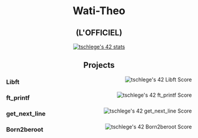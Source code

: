 <h1 align="center">Wati-Theo</h1>
<h2 align="center">(L'OFFICIEL)</h2>
<div align="center">
	<a href="https://www.instagram.com/wati__theo/"><img src="https://badge42.vercel.app/api/v2/cl1m1eyu1033109jo16a03k20/stats?cursusId=21&coalitionId=51" alt="tschlege's 42 stats" /></a>
</div>
<h2 align="center">Projects</h2>
<div>
	<a href="https://open.spotify.com/playlist/0M3yJBhttUkqVcNCWt3fYC?si=390daff60a314eb8"><img src="https://badge42.vercel.app/api/v2/cl1m1eyu1033109jo16a03k20/project/2396454" alt="tschlege's 42 Libft Score" align="right"/></a>
</div>
<div>
	<h3>Libft</h3>
</div>

<a href="https://open.spotify.com/user/i2ddw83f58yhvttwaf8q26nh0?si=c9ecb6057e3444f8"><img src="https://badge42.vercel.app/api/v2/cl1m1eyu1033109jo16a03k20/project/2422563" alt="tschlege's 42 ft_printf Score" align="right"/></a>

<div>
	<h3>ft_printf</h3>
</div>

<a href="https://open.spotify.com/user/i2ddw83f58yhvttwaf8q26nh0?si=c9ecb6057e3444f8"><img src="https://badge42.vercel.app/api/v2/cl1m1eyu1033109jo16a03k20/project/2462103" alt="tschlege's 42 get_next_line Score" align="right"/></a>

<div>
	<h3>get_next_line</h3>
</div>

<a href="https://www.instagram.com/wati__theo/"><img src="https://badge42.vercel.app/api/v2/cl1m1eyu1033109jo16a03k20/project/2533031" alt="tschlege's 42 Born2beroot Score" align="right"/></a>

<div>
	<h3>Born2beroot</h3>
</div>
